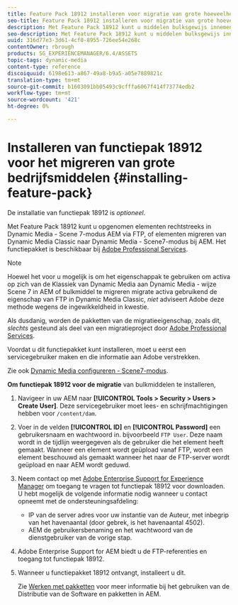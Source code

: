 ```yaml
---
title: Feature Pack 18912 installeren voor migratie van grote hoeveelheden bedrijfsmiddelen
seo-title: Feature Pack 18912 installeren voor migratie van grote hoeveelheden bedrijfsmiddelen
description: Met Feature Pack 18912 kunt u middelen bulksgewijs innemen via FTP of middelen migreren van Dynamic Media Classic naar Dynamic Media in AEM. Dit optionele functiepakket is verkrijgbaar bij Adobe-ondersteuning.
seo-description: Met Feature Pack 18912 kunt u middelen bulksgewijs innemen via FTP of middelen migreren van Dynamic Media Classic naar Dynamic Media in AEM. Dit optionele functiepakket is verkrijgbaar bij Adobe-ondersteuning.
uuid: 316d77e3-3d61-4cf0-8955-726ee54e268c
contentOwner: rbrough
products: SG_EXPERIENCEMANAGER/6.4/ASSETS
topic-tags: dynamic-media
content-type: reference
discoiquuid: 6198e613-a867-49a8-b9a5-a05e7889821c
translation-type: tm+mt
source-git-commit: b1603091bb05493c9cfffa6067f414f73774edb2
workflow-type: tm+mt
source-wordcount: '421'
ht-degree: 0%

---
```



# Installeren van functiepak 18912 voor het migreren van grote bedrijfsmiddelen {#installing-feature-pack}

De installatie van functiepak 18912 is _optioneel_.

Met Feature Pack 18912 kunt u opgenomen elementen rechtstreeks in Dynamic Media - Scene 7-modus AEM via FTP, of elementen migreren van Dynamic Media Classic naar Dynamic Media - Scene7-modus bij AEM. Het functiepakket is beschikbaar bij [Adobe Professional Services](https://www.adobe.com/experience-cloud/consulting-services.html).

>[!NOTE]
>
>Hoewel het voor u mogelijk is om het eigenschappak te gebruiken om activa op zich van de Klassiek van Dynamic Media aan Dynamic Media - wijze Scene 7 in AEM of bulkmiddel te migreren migrate activa gebruikend de eigenschap van FTP in Dynamic Media Classic, *niet* adviseert Adobe deze methode wegens de ingewikkeldheid in kwestie.
>
>Als dusdanig, worden de pakketten van de migratieeigenschap, zoals dit, *slechts* gesteund als deel van een migratieproject door [Adobe Professional Services](https://www.adobe.com/experience-cloud/consulting-services.html).

Voordat u dit functiepakket kunt installeren, moet u eerst een servicegebruiker maken en die informatie aan Adobe verstrekken.

Zie ook [Dynamic Media configureren - Scene7-modus](https://helpx.adobe.com/experience-manager/6-4/assets/using/config-dms7.html).

**Om functiepak 18912 voor de migratie** van bulkmiddelen te installeren,

1. Navigeer in uw AEM naar **[!UICONTROL Tools > Security > Users > Create User]**. Deze servicegebruiker moet lees- en schrijfmachtigingen hebben voor `/content/dam`.
1. Voer in de velden **[!UICONTROL ID]** en **[!UICONTROL Password]** een gebruikersnaam en wachtwoord in. bijvoorbeeld `FTP User`. Deze naam wordt in de tijdlijn weergegeven als de gebruiker die het element heeft gemaakt. Wanneer een element wordt geüpload vanaf FTP, wordt een element beschouwd als gemaakt wanneer het naar de FTP-server wordt geüpload en naar AEM wordt geduwd.
1. Neem contact op met [Adobe Enterprise Support for Experience Manager](https://helpx.adobe.com/nl/contact/enterprise-support.ec.html) om toegang te vragen tot functiepak 18912 voor downloaden. U hebt mogelijk de volgende informatie nodig wanneer u contact opneemt met de ondersteuningsafdeling:

   * IP van de server adres voor uw instantie van de Auteur, met inbegrip van het havenaantal (door gebrek, is het havenaantal 4502).
   * AEM de gebruikersbenaming en het wachtwoord van de dienstgebruiker van de vorige stap.

1. Adobe Enterprise Support for AEM biedt u de FTP-referenties en toegang tot functiepak 18912.

1. Wanneer u functiepakket 18912 ontvangt, installeert u dit.

   Zie [Werken met pakketten](/help/sites-administering/package-manager.md) voor meer informatie bij het gebruiken van de Distributie van de Software en pakketten in AEM.
